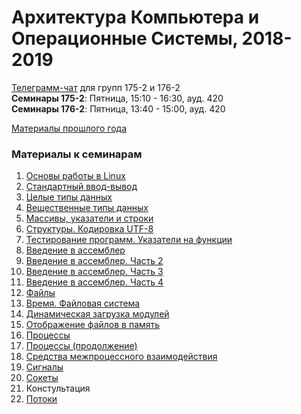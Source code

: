 # Архитектура Компьютера и Операционные Системы, 2018-2019

[Телеграмм-чат](https://t-do.ru/joinchat/A1QZuRKSU4kST25wU-pwCA) для групп 175-2 и 176-2  
**Семинары 175-2**: Пятница, 15:10 - 16:30, ауд. 420  
**Семинары 176-2**: Пятница, 13:40 - 15:00, ауд. 420   

[Материалы прошлого года](https://github.com/hseos/hseos-course/tree/master/2017)

### Материалы к семинарам
1. [Основы работы в Linux](seminars/01/)
2. [Стандартный ввод-вывод](seminars/02/)
3. [Целые типы данных](seminars/03/)
4. [Вещественные типы данных](seminars/04/)
5. [Массивы, указатели и строки](seminars/05/)
6. [Структуры. Кодировка UTF-8](seminars/06/)
7. [Тестирование программ. Указатели на функции](seminars/07/)
8. [Введение в ассемблер](seminars/08/)
9. [Введение в ассемблер. Часть 2](seminars/09/)
10. [Введение в ассемблер. Часть 3](seminars/10/)
11. [Введение в ассемблер. Часть 4](seminars/11/)
12. [Файлы](seminars/12/)
13. [Время. Файловая система](seminars/13/)
14. [Динамическая загрузка модулей](seminars/14/)
15. [Отображение файлов в память](seminars/15/)
16. [Процессы](seminars/16/)
17. [Процессы (продолжение)](seminars/17/)
18. [Средства межпроцессного взаимодействия](seminars/18/)
19. [Сигналы](seminars/19/)
20. [Сокеты](seminars/20/)
21. Констультация
22. [Потоки](seminars/22/)
